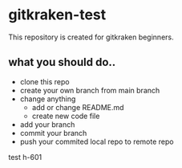 # gitkraken-test
This repository is created for gitkraken beginners.


## what you should do..
- clone this repo 
- create your own branch from main branch
- change anything
	- add or change README.md
	- create new code file 
- add your branch
- commit your branch
- push your commited local repo to remote repo


test h-601
